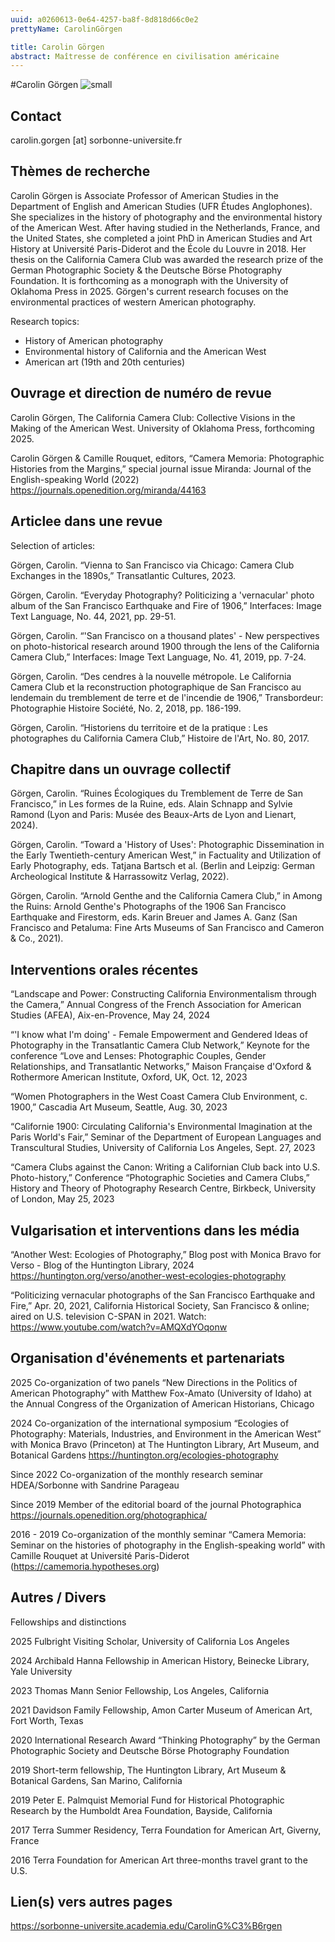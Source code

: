 ```yaml
---
uuid: a0260613-0e64-4257-ba8f-8d818d66c0e2
prettyName: CarolinGörgen

title: Carolin Görgen
abstract: Maîtresse de conférence en civilisation américaine
---
```


#Carolin Görgen
![small](Gorgen_Carolin.jpg)

## Contact

 carolin.gorgen [at] sorbonne-universite.fr

## Thèmes de recherche

 Carolin Görgen is Associate Professor of American Studies in the Department of English and American Studies (UFR Études Anglophones). She specializes in the history of photography and the environmental history of the American West. After having studied in the Netherlands, France, and the United States, she completed a joint PhD in American Studies and Art History at Université Paris-Diderot and the École du Louvre in 2018. Her thesis on the California Camera Club was awarded the research prize of the German Photographic Society & the Deutsche Börse Photography Foundation. It is forthcoming as a monograph with the University of Oklahoma Press in 2025. Görgen's current research focuses on the environmental practices of western American photography. 

Research topics:
- History of American photography
- Environmental history of California and the American West
- American art (19th and 20th centuries)

## Ouvrage et direction de numéro de revue

 Carolin Görgen, The California Camera Club: Collective Visions in the Making of the American West. University of Oklahoma Press, forthcoming 2025.

Carolin Görgen & Camille Rouquet, editors, “Camera Memoria: Photographic Histories from the Margins,” special journal issue Miranda: Journal of the English-speaking World (2022)
https://journals.openedition.org/miranda/44163

## Articlee dans une revue

 Selection of articles:

Görgen, Carolin. “Vienna to San Francisco via Chicago: Camera Club Exchanges in the 1890s,” Transatlantic Cultures, 2023.

Görgen, Carolin. “Everyday Photography? Politicizing a 'vernacular' photo album of the San Francisco Earthquake and Fire of 1906,” Interfaces: Image Text Language, No. 44, 2021, pp. 29-51.

Görgen, Carolin. “'San Francisco on a thousand plates' - New perspectives on photo-historical research around 1900 through the lens of the California Camera Club,” Interfaces: Image Text Language, No. 41, 2019, pp. 7-24.

Görgen, Carolin. “Des cendres à la nouvelle métropole. Le California Camera Club et la reconstruction photographique de San Francisco au lendemain du tremblement de terre et de l'incendie de 1906,” Transbordeur: Photographie Histoire Société, No. 2, 2018, pp. 186-199.

Görgen, Carolin. “Historiens du territoire et de la pratique : Les photographes du California Camera Club,” Histoire de l'Art, No. 80, 2017.

## Chapitre dans un ouvrage collectif

 Görgen, Carolin. “Ruines Écologiques du Tremblement de Terre de San Francisco,” in Les formes de la Ruine, eds. Alain Schnapp and Sylvie Ramond (Lyon and Paris: Musée des Beaux-Arts de Lyon and Lienart, 2024).

Görgen, Carolin. “Toward a 'History of Uses': Photographic Dissemination in the Early Twentieth-century American West,” in Factuality and Utilization of Early Photography, eds. Tatjana Bartsch et al. (Berlin and Leipzig: German Archeological Institute & Harrassowitz Verlag, 2022).

Görgen, Carolin. “Arnold Genthe and the California Camera Club,” in Among the Ruins: Arnold Genthe's Photographs of the 1906 San Francisco Earthquake and Firestorm, eds. Karin Breuer and James A. Ganz (San Francisco and Petaluma: Fine Arts Museums of San Francisco and Cameron & Co., 2021).

## Interventions orales récentes

 “Landscape and Power: Constructing California Environmentalism through the Camera,” Annual Congress of the French Association for American Studies (AFEA), Aix-en-Provence, May 24, 2024

“'I know what I'm doing' - Female Empowerment and Gendered Ideas of Photography in the Transatlantic Camera Club Network,” Keynote for the conference “Love and Lenses: Photographic Couples, Gender Relationships, and Transatlantic Networks,” Maison Française d'Oxford & Rothermore American Institute, Oxford, UK, Oct. 12, 2023

“Women Photographers in the West Coast Camera Club Environment, c. 1900,” Cascadia Art Museum, Seattle, Aug. 30, 2023

“Californie 1900: Circulating California's Environmental Imagination at the Paris World's Fair,” Seminar of the Department of European Languages and Transcultural Studies, University of California Los Angeles, Sept. 27, 2023

“Camera Clubs against the Canon: Writing a Californian Club back into U.S. Photo-history,” Conference “Photographic Societies and Camera Clubs,” History and Theory of Photography Research Centre, Birkbeck, University of London, May 25, 2023

## Vulgarisation et interventions dans les média

 “Another West: Ecologies of Photography,” Blog post with Monica Bravo for Verso - Blog of the Huntington Library, 2024
https://huntington.org/verso/another-west-ecologies-photography

“Politicizing vernacular photographs of the San Francisco Earthquake and Fire,” Apr. 20, 2021, California Historical Society, San Francisco & online; aired on U.S. television C-SPAN in 2021. 
Watch: https://www.youtube.com/watch?v=AMQXdYOqonw

## Organisation d'événements et partenariats

 2025 Co-organization of two panels “New Directions in the Politics of American Photography” with Matthew Fox-Amato (University of Idaho) at the Annual Congress of the Organization of American Historians, Chicago

2024 Co-organization of the international symposium “Ecologies of Photography: Materials, Industries, and Environment in the American West” with Monica Bravo (Princeton) at The Huntington Library, Art Museum, and Botanical Gardens
https://huntington.org/ecologies-photography

Since 2022 Co-organization of the monthly research seminar HDEA/Sorbonne with Sandrine Parageau 

Since 2019 Member of the editorial board of the journal Photographica https://journals.openedition.org/photographica/

2016 - 2019 Co-organization of the monthly seminar “Camera Memoria: Seminar on the histories of photography in the English-speaking world” with Camille Rouquet at Université Paris-Diderot (https://camemoria.hypotheses.org)

## Autres / Divers

 Fellowships and distinctions 

2025 Fulbright Visiting Scholar, University of California Los Angeles

2024 Archibald Hanna Fellowship in American History, Beinecke Library, Yale University

2023 Thomas Mann Senior Fellowship, Los Angeles, California

2021 Davidson Family Fellowship, Amon Carter Museum of American Art, Fort Worth, Texas

2020 International Research Award “Thinking Photography” by the German Photographic Society and Deutsche Börse Photography Foundation

2019 Short-term fellowship, The Huntington Library, Art Museum & Botanical Gardens, San Marino, California

2019 Peter E. Palmquist Memorial Fund for Historical Photographic Research by the
Humboldt Area Foundation, Bayside, California

2017 Terra Summer Residency, Terra Foundation for American Art, Giverny, France

2016 Terra Foundation for American Art three-months travel grant to the U.S.

## Lien(s) vers autres pages

 https://sorbonne-universite.academia.edu/CarolinG%C3%B6rgen

